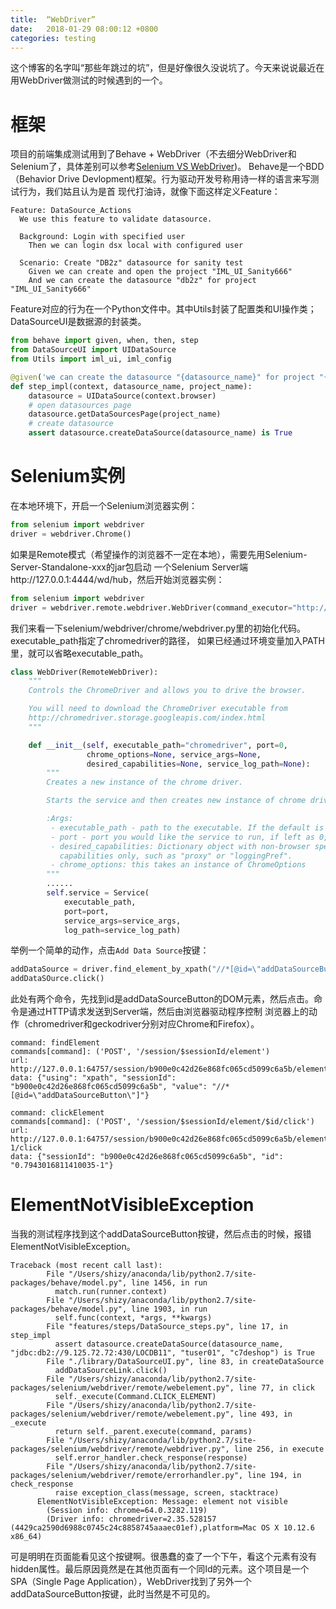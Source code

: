 ```yaml
---
title:  “WebDriver”
date:   2018-01-29 08:00:12 +0800
categories: testing
---
```


这个博客的名字叫“那些年跳过的坑”，但是好像很久没说坑了。今天来说说最近在用WebDriver做测试的时候遇到的一个。

# 框架

项目的前端集成测试用到了Behave + WebDriver（不去细分WebDriver和Selenium了，具体差别可以参考[Selenium VS WebDriver](https://www.ibm.com/developerworks/cn/web/1309_fengyq_seleniumvswebdriver/index.html))。
Behave是一个BDD（Behavior Drive Devlopment)框架。行为驱动开发号称用诗一样的语言来写测试行为，我们姑且认为是首
现代打油诗，就像下面这样定义Feature：
```
Feature: DataSource_Actions
  We use this feature to validate datasource.

  Background: Login with specified user
    Then we can login dsx local with configured user

  Scenario: Create "DB2z" datasource for sanity test
    Given we can create and open the project "IML_UI_Sanity666"
    And we can create the datasource "db2z" for project "IML_UI_Sanity666"
```


Feature对应的行为在一个Python文件中。其中Utils封装了配置类和UI操作类；DataSourceUI是数据源的封装类。
```python
from behave import given, when, then, step
from DataSourceUI import UIDataSource
from Utils import iml_ui, iml_config

@given('we can create the datasource "{datasource_name}" for project "{project_name}"')
def step_impl(context, datasource_name, project_name):
    datasource = UIDataSource(context.browser)
    # open datasources page
    datasource.getDataSourcesPage(project_name)
    # create datasource
    assert datasource.createDataSource(datasource_name) is True
```

# Selenium实例

在本地环境下，开启一个Selenium浏览器实例：
```python
from selenium import webdriver
driver = webdriver.Chrome()
```

如果是Remote模式（希望操作的浏览器不一定在本地），需要先用Selenium-Server-Standalone-xxx的jar包启动
一个Selenium Server端http://127.0.0.1:4444/wd/hub，然后开始浏览器实例：
```python
from selenium import webdriver
driver = webdriver.remote.webdriver.WebDriver(command_executor="http://127.0.0.1:4444/wd/hub",desired_capabilities=DesiredCapabilities.CHROME)  
```

我们来看一下selenium/webdriver/chrome/webdriver.py里的初始化代码。executable_path指定了chromedriver的路径，
如果已经通过环境变量加入PATH里，就可以省略executable_path。
```python
class WebDriver(RemoteWebDriver):
    """
    Controls the ChromeDriver and allows you to drive the browser.

    You will need to download the ChromeDriver executable from
    http://chromedriver.storage.googleapis.com/index.html
    """

    def __init__(self, executable_path="chromedriver", port=0,
                 chrome_options=None, service_args=None,
                 desired_capabilities=None, service_log_path=None):
        """
        Creates a new instance of the chrome driver.

        Starts the service and then creates new instance of chrome driver.

        :Args:
         - executable_path - path to the executable. If the default is used it assumes the executable is in the $PATH
         - port - port you would like the service to run, if left as 0, a free port will be found.
         - desired_capabilities: Dictionary object with non-browser specific
           capabilities only, such as "proxy" or "loggingPref".
         - chrome_options: this takes an instance of ChromeOptions
        """
        ......
        self.service = Service(
            executable_path,
            port=port,
            service_args=service_args,
            log_path=service_log_path)
```

举例一个简单的动作，点击`Add Data Source`按键：
```python
addDataSource = driver.find_element_by_xpath("//*[@id=\"addDataSourceButton\"]")
addDataSOurce.click()
```
此处有两个命令，先找到id是addDataSourceButton的DOM元素，然后点击。命令是通过HTTP请求发送到Server端，然后由浏览器驱动程序控制
浏览器上的动作（chromedriver和geckodriver分别对应Chrome和Firefox）。
```
command: findElement
commands[command]: ('POST', '/session/$sessionId/element')
url: http://127.0.0.1:64757/session/b900e0c42d26e868fc065cd5099c6a5b/element
data: {"using": "xpath", "sessionId": "b900e0c42d26e868fc065cd5099c6a5b", "value": "//*[@id=\"addDataSourceButton\"]"}

command: clickElement
commands[command]: ('POST', '/session/$sessionId/element/$id/click')
url: http://127.0.0.1:64757/session/b900e0c42d26e868fc065cd5099c6a5b/element/0.7943016811410035-1/click
data: {"sessionId": "b900e0c42d26e868fc065cd5099c6a5b", "id": "0.7943016811410035-1"}
```

# ElementNotVisibleException

当我的测试程序找到这个addDataSourceButton按键，然后点击的时候，报错ElementNotVisibleException。
```
Traceback (most recent call last):
        File "/Users/shizy/anaconda/lib/python2.7/site-packages/behave/model.py", line 1456, in run
          match.run(runner.context)
        File "/Users/shizy/anaconda/lib/python2.7/site-packages/behave/model.py", line 1903, in run
          self.func(context, *args, **kwargs)
        File "features/steps/DataSource_steps.py", line 17, in step_impl
          assert datasource.createDataSource(datasource_name, "jdbc:db2://9.125.72.72:430/LOCDB11", "tuser01", "c7deshop") is True
        File "./library/DataSourceUI.py", line 83, in createDataSource
          addDataSourceLink.click()
        File "/Users/shizy/anaconda/lib/python2.7/site-packages/selenium/webdriver/remote/webelement.py", line 77, in click
          self._execute(Command.CLICK_ELEMENT)
        File "/Users/shizy/anaconda/lib/python2.7/site-packages/selenium/webdriver/remote/webelement.py", line 493, in _execute
          return self._parent.execute(command, params)
        File "/Users/shizy/anaconda/lib/python2.7/site-packages/selenium/webdriver/remote/webdriver.py", line 256, in execute
          self.error_handler.check_response(response)
        File "/Users/shizy/anaconda/lib/python2.7/site-packages/selenium/webdriver/remote/errorhandler.py", line 194, in check_response
          raise exception_class(message, screen, stacktrace)
      ElementNotVisibleException: Message: element not visible
        (Session info: chrome=64.0.3282.119)
        (Driver info: chromedriver=2.35.528157 (4429ca2590d6988c0745c24c8858745aaaec01ef),platform=Mac OS X 10.12.6 x86_64)
```

可是明明在页面能看见这个按键啊。很愚蠢的查了一个下午，看这个元素有没有hidden属性。最后原因竟然是在其他页面有一个同Id的元素。这个项目是一个
SPA（Single Page Application），WebDriver找到了另外一个addDataSourceButton按键，此时当然是不可见的。
